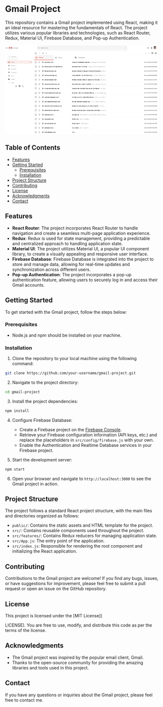 # Gmail Project

This repository contains a Gmail project implemented using React, making it an ideal resource for mastering the fundamentals of React. The project utilizes various popular libraries and technologies, such as React Router, Redux, Material UI, Firebase Database, and Pop-up Authentication.

![Preview](https://github.com/mrezaamini/React-Bootcamp/blob/main/gmail-project/preview.png)

## Table of Contents

- [Features](#features)
- [Getting Started](#getting-started)
  - [Prerequisites](#prerequisites)
  - [Installation](#installation)
- [Project Structure](#project-structure)
- [Contributing](#contributing)
- [License](#license)
- [Acknowledgments](#acknowledgments)
- [Contact](#contact)

## Features

- **React Router**: The project incorporates React Router to handle navigation and create a seamless multi-page application experience.
- **Redux**: Redux is used for state management, providing a predictable and centralized approach to handling application state.
- **Material UI**: The project utilizes Material UI, a popular UI component library, to create a visually appealing and responsive user interface.
- **Firebase Database**: Firebase Database is integrated into the project to store and manage data, allowing for real-time updates and synchronization across different users.
- **Pop-up Authentication**: The project incorporates a pop-up authentication feature, allowing users to securely log in and access their Gmail accounts.

## Getting Started

To get started with the Gmail project, follow the steps below:

### Prerequisites

- Node.js and npm should be installed on your machine.

### Installation

1. Clone the repository to your local machine using the following command:

```bash
git clone https://github.com/your-username/gmail-project.git
```

2. Navigate to the project directory:

```bash
cd gmail-project
```

3. Install the project dependencies:

```bash
npm install
```

4. Configure Firebase Database:

   - Create a Firebase project on the [Firebase Console](https://console.firebase.google.com/).
   - Retrieve your Firebase configuration information (API keys, etc.) and replace the placeholders in `src/config/firebase.js` with your own.
   - Enable the Authentication and Realtime Database services in your Firebase project.

5. Start the development server:

```bash
npm start
```

6. Open your browser and navigate to `http://localhost:3000` to see the Gmail project in action.

## Project Structure

The project follows a standard React project structure, with the main files and directories organized as follows:

- `public/`: Contains the static assets and HTML template for the project.
- `src/`: Contains reusable components used throughout the project.
- `src/features/`: Contains Redux reducers for managing application state.
- `src/App.js`: The entry point of the application.
- `src/index.js`: Responsible for rendering the root component and initializing the React application.

## Contributing

Contributions to the Gmail project are welcome! If you find any bugs, issues, or have suggestions for improvement, please feel free to submit a pull request or open an issue on the GitHub repository.

## License

This project is licensed under the [MIT License](

LICENSE). You are free to use, modify, and distribute this code as per the terms of the license.

## Acknowledgments

- The Gmail project was inspired by the popular email client, Gmail.
- Thanks to the open-source community for providing the amazing libraries and tools used in this project.

## Contact

If you have any questions or inquiries about the Gmail project, please feel free to contact me.
